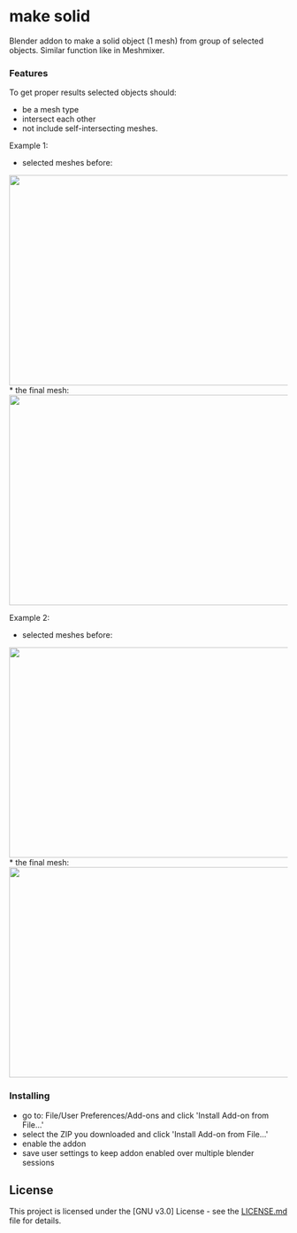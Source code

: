 # make solid
Blender addon to make a solid object (1 mesh) from group of selected objects.
Similar function like in Meshmixer.

### Features

To get proper results selected objects should:

* be a mesh type
* intersect each other
* not include self-intersecting meshes.

Example 1:
* selected meshes before:
<img src="https://raw.githubusercontent.com/agapas/make-solid/master/images/1_before.png" width="1000" height="380"/>
*  the final mesh:
<img src="https://raw.githubusercontent.com/agapas/make-solid/master/images/1_after.png" width="1000" height="380"/>

Example 2:
* selected meshes before:
<img src="https://raw.githubusercontent.com/agapas/make-solid/master/images/2_before.png" width="1000" height="380"/>
* the final mesh:
<img src="https://raw.githubusercontent.com/agapas/make-solid/master/images/2_after.png" width="1000" height="380"/>


### Installing

* go to: File/User Preferences/Add-ons and click 'Install Add-on from File...'
* select the ZIP you downloaded and click 'Install Add-on from File...'
* enable the addon
* save user settings to keep addon enabled over multiple blender sessions

## License

This project is licensed under the [GNU v3.0] License - see the [LICENSE.md](LICENSE) file for details.
